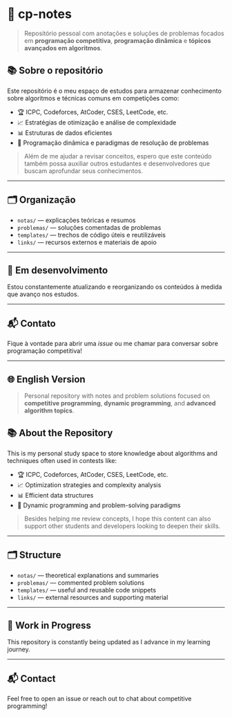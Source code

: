 # 🧠 cp-notes

> Repositório pessoal com anotações e soluções de problemas focados em **programação competitiva**, **programação dinâmica** e **tópicos avançados em algoritmos**.

## 📚 Sobre o repositório

Este repositório é o meu espaço de estudos para armazenar conhecimento sobre algoritmos e técnicas comuns em competições como:

- 🏆 ICPC, Codeforces, AtCoder, CSES, LeetCode, etc.
- 📈 Estratégias de otimização e análise de complexidade
- 📊 Estruturas de dados eficientes
- 🤯 Programação dinâmica e paradigmas de resolução de problemas

> Além de me ajudar a revisar conceitos, espero que este conteúdo também possa auxiliar outros estudantes e desenvolvedores que buscam aprofundar seus conhecimentos.

---

## 🗂 Organização

- `notas/` — explicações teóricas e resumos
- `problemas/` — soluções comentadas de problemas
- `templates/` — trechos de código úteis e reutilizáveis
- `links/` — recursos externos e materiais de apoio

---

## 🚧 Em desenvolvimento

Estou constantemente atualizando e reorganizando os conteúdos à medida que avanço nos estudos.

---

## 📬 Contato

Fique à vontade para abrir uma *issue* ou me chamar para conversar sobre programação competitiva!

---

## 🌐 English Version

> Personal repository with notes and problem solutions focused on **competitive programming**, **dynamic programming**, and **advanced algorithm topics**.

## 📚 About the Repository

This is my personal study space to store knowledge about algorithms and techniques often used in contests like:

- 🏆 ICPC, Codeforces, AtCoder, CSES, LeetCode, etc.
- 📈 Optimization strategies and complexity analysis
- 📊 Efficient data structures
- 🤯 Dynamic programming and problem-solving paradigms

> Besides helping me review concepts, I hope this content can also support other students and developers looking to deepen their skills.

---

## 🗂 Structure

- `notas/` — theoretical explanations and summaries  
- `problemas/` — commented problem solutions  
- `templates/` — useful and reusable code snippets  
- `links/` — external resources and supporting material  

---

## 🚧 Work in Progress

This repository is constantly being updated as I advance in my learning journey.

---

## 📬 Contact

Feel free to open an issue or reach out to chat about competitive programming!

